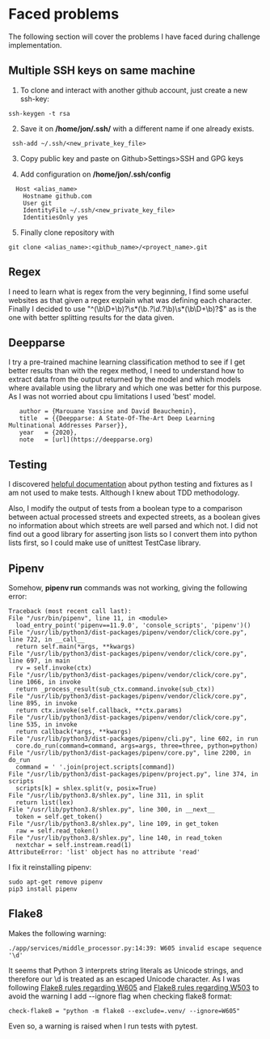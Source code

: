 
# Faced problems

The following section will cover the problems I have faced during challenge implementation.

## Multiple SSH keys on same machine
1. To clone and interact with another github account, just create a new ssh-key:

```
ssh-keygen -t rsa
```

2. Save it on **/home/jon/.ssh/** with a different name if one already exists.
 
```
 ssh-add ~/.ssh/<new_private_key_file>  
 ```

3. Copy public key and paste on Github>Settings>SSH and GPG keys

4. Add configuration on **/home/jon/.ssh/config**
```
  Host <alias_name>
    Hostname github.com
    User git
    IdentityFile ~/.ssh/<new_private_key_file> 
    IdentitiesOnly yes
 ```
 5. Finally clone repository with 
  ```
 git clone <alias_name>:<github_name>/<proyect_name>.git
 ```

## Regex
I need to learn what is regex from the very beginning, I find some useful websites as that given a regex explain what was defining each character. Finally I decided to use "^(\b\D+\b)?\s*(\b.*?\d.*?\b)\s*(\b\D+\b)?$" as is the one with better splitting results for the data given.

## Deepparse
I try a pre-trained machine learning classification method to see if I get better results than with the regex method, I need to understand how to extract data from the output returned by the model and which models where available using the library and which one was better for this purpose. As I was not worried about cpu limitations I used 'best' model.

 ```{bibliography}
    author = {Marouane Yassine and David Beauchemin},
    title  = {{Deepparse: A State-Of-The-Art Deep Learning Multinational Addresses Parser}},
    year   = {2020},
    note   = [url](https://deepparse.org)
```
## Testing
I discovered [helpful documentation](https://realpython.com/pytest-python-testing/) about python testing and fixtures as I am not used to make tests. Although I knew about TDD methodology.

Also, I modify the output of tests from a boolean type to a comparison between actual processed streets and expected streets, as a boolean gives no information about which streets are well parsed and which not. I did not find out a good library for asserting json lists so I convert them into python lists first, so I could make use of unittest TestCase library.

## Pipenv
Somehow, **pipenv run** commands was not working, giving the following error:
```
Traceback (most recent call last):
File "/usr/bin/pipenv", line 11, in <module>
  load_entry_point('pipenv==11.9.0', 'console_scripts', 'pipenv')()
File "/usr/lib/python3/dist-packages/pipenv/vendor/click/core.py", line 722, in __call__
  return self.main(*args, **kwargs)
File "/usr/lib/python3/dist-packages/pipenv/vendor/click/core.py", line 697, in main
  rv = self.invoke(ctx)
File "/usr/lib/python3/dist-packages/pipenv/vendor/click/core.py", line 1066, in invoke
  return _process_result(sub_ctx.command.invoke(sub_ctx))
File "/usr/lib/python3/dist-packages/pipenv/vendor/click/core.py", line 895, in invoke
  return ctx.invoke(self.callback, **ctx.params)
File "/usr/lib/python3/dist-packages/pipenv/vendor/click/core.py", line 535, in invoke
  return callback(*args, **kwargs)
File "/usr/lib/python3/dist-packages/pipenv/cli.py", line 602, in run
  core.do_run(command=command, args=args, three=three, python=python)
File "/usr/lib/python3/dist-packages/pipenv/core.py", line 2200, in do_run
  command = ' '.join(project.scripts[command])
File "/usr/lib/python3/dist-packages/pipenv/project.py", line 374, in scripts
  scripts[k] = shlex.split(v, posix=True)
File "/usr/lib/python3.8/shlex.py", line 311, in split
  return list(lex)
File "/usr/lib/python3.8/shlex.py", line 300, in __next__
  token = self.get_token()
File "/usr/lib/python3.8/shlex.py", line 109, in get_token
  raw = self.read_token()
File "/usr/lib/python3.8/shlex.py", line 140, in read_token
  nextchar = self.instream.read(1)
AttributeError: 'list' object has no attribute 'read'
 ```

 I fix it reinstalling pipenv:

```
sudo apt-get remove pipenv
pip3 install pipenv
 ```

 ## Flake8
 Makes the following warning:
 ```
 ./app/services/middle_processor.py:14:39: W605 invalid escape sequence '\d'
 ```
 It seems that Python 3 interprets string literals as Unicode strings, and therefore our \d is treated as an escaped Unicode character. As I was following [Flake8 rules regarding W605](https://www.flake8rules.com/rules/W605.html)  and [Flake8 rules regarding W503](https://www.flake8rules.com/rules/W503.html) to avoid the warning I add --ignore flag when checking flake8 format:

 ```
check-flake8 = "python -m flake8 --exclude=.venv/ --ignore=W605"
 ```
 Even so, a warning is raised when I run tests with pytest. 